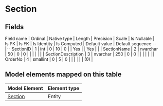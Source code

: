 ﻿Section
============

## Fields

Field name | Ordinal | Native type | Length | Precision | Scale | Is Nullable | Is PK | Is FK | Is Identity | Is Computed  | Default value | Default sequence
--|--
SectionID | 1 | int | 0 | 10 | 0 |  | Yes |  | Yes |  |  | 
SectionName | 2 | nvarchar | 50 | 0 | 0 |  |  |  |  |  |  | 
SectionDescription | 3 | nvarchar | 250 | 0 | 0 |  |  |  |  |  |  | 
OrderNo | 4 | smallint | 0 | 5 | 0 |  |  |  |  |  | (0) | 

## Model elements mapped on this table

Model Element | Element type
--|--
[Section](../../../EntityModel/_DefaultGroup/Entities/Section.htm) | Entity
